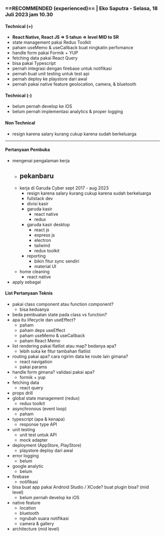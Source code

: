 ### ==**RECOMMENDED** (experienced)== | Eko Saputra - Selasa, 18 Juli 2023 jam 10.30

#### Technical (+) 

- **React Native, React JS => 5 tahun => level MID to SR**
- state management pakai Redux Toolkit
- paham useMemo & useCallback buat ningkatin perfomance
- handle form pakai Formik + YUP
- fetching data pakai React Query
- bisa pakai Typescript
- pernah integrasi dengan firebase untuk notifikasi
- pernah buat unit testing untuk test api
- pernah deploy ke playstore dari awal
- pernah pakai native feature geolocation, camera, & bluetooth

#### Technical (-)  

- belum pernah develop ke iOS
- belum pernah implementasi analytics & proper logging

#### Non Technical  

- resign karena salary kurang cukup karena sudah berkeluarga

---

#### Pertanyaan Pembuka

- mengenai pengalaman kerja  
	- pekanbaru
		- 
	- kerja di Garuda Cyber sept 2017 - aug 2023
		- resign karena salary kurang cukup karena sudah berkeluarga
		- fullstack dev
		- divisi kasir
		- garuda kasir
			- react native
			- redux
		- garuda kasir desktop
			- react js
			- express js
			- electron
			- tailwind
			- redux toolkit
		- reporting
			- bikin fitur sync sendiri
			- material UI
	- home cleaning
		- react native
- apply sebagai


#### List Pertanyaan Teknis

- pakai class component atau function component?
	- bisa keduanya
- beda pembuatan state pada class vs function?  
- apa itu lifecycle dan useEffect?
	- paham
	- paham deps useEffect
	- paham useMemo & useCallback
	- paham React Memo
- list rendering pakai flatlist atau map? bedanya apa?
	- lebih suka ke fitur tambahan flatlist
- routing pakai apa? cara ngirim data ke route lain gimana?
	- react navigation
	- pakai params
- handle form gimana? validasi pakai apa?
	- formik + yup
- fetching data
	- react query
- props drill
- global state management (redux)  
	- redux toolkit
- asynchronous (event loop) 
	- paham
- typescript (apa & kenapa)
	- response type API
- unit testing  
	- unit test untuk API
	- mock adapter
- deployment (AppStore, PlayStore)
	- playstore deploy dari awal
- error logging
	- belum
- google analytic
	- belum
- firebase
	- notifikasi
- bisa buat app pakai Android Studio / XCode? buat plugin bisa? (mid level)
	- belum pernah develop ke iOS
- native feature
	- location
	- bluetooth
	- ngrubah suara notifikasi
	- camera & gallery
- architecture (mid level)  
